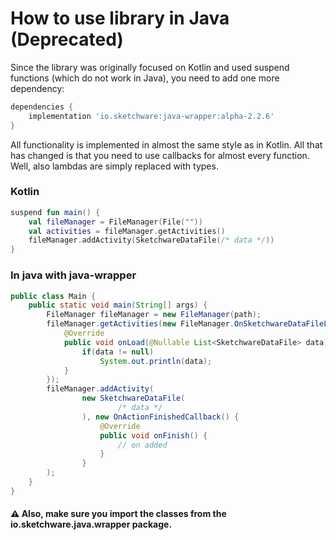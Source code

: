 # How to use library in Java (Deprecated)
Since the library was originally focused on Kotlin and used suspend functions
(which do not work in Java), you need to add one more dependency:

```groovy
dependencies {
    implementation 'io.sketchware:java-wrapper:alpha-2.2.6'
}
```

All functionality is implemented in almost the same style as in Kotlin. All that has changed is that you need to use
callbacks for almost every function. Well, also lambdas are simply replaced with types.

### Kotlin

```kotlin
suspend fun main() {
    val fileManager = FileManager(File(""))
    val activities = fileManager.getActivities()
    fileManager.addActivity(SketchwareDataFile(/* data */))
}
```

### In java with java-wrapper

```java
public class Main {
    public static void main(String[] args) {
        FileManager fileManager = new FileManager(path);
        fileManager.getActivities(new FileManager.OnSketchwareDataFileLoadedCallback() {
            @Override
            public void onLoad(@Nullable List<SketchwareDataFile> data) {
                if(data != null)
                    System.out.println(data);
            }
        });
        fileManager.addActivity(
                new SketchwareDataFile(
                        /* data */
                ), new OnActionFinishedCallback() {
                    @Override
                    public void onFinish() {
                        // on added
                    }
                }
        );
    }
}
```

#### ⚠ Also, make sure you import the classes from the io.sketchware.java.wrapper package.
